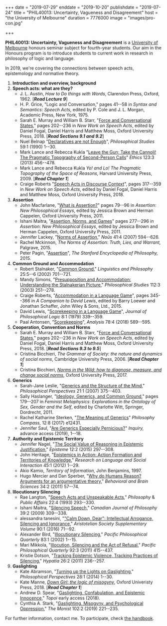 +++
date = "2019-07-29"
enddate = "2019-10-20"
publishdate = "2019-07-24"
title = "PHIL40013: Uncertainty, Vagueness and Disagreement"
host = "the University of Melbourne"
duration = 7776000
image = "images/pro-con.jpg"


+++

**<span class="caps">PHIL40013</span>: Uncertainty, Vagueness and Disagreement** is a [University of Melbourne](http://unimelb.edu.au) honours seminar subject for fourth-year students. Our aim in the Honours program is to introduce students to current work in research in philosophy of logic and language. 

In 2019, we're covering the connections between speech acts, epistemology and normative theory.



1. **Introduction and overview, background**
2. **Speech acts: what are they?**
	- J. L. Austin, *How to Do things with Words*, Clarendon Press,
Oxford, 1962. \[***Read Lecture 9***\]
	- H. P. Grice, "Logic and Conversation," pages 41--58 in *Syntax and
Semantics*: *Speech Acts*, edited by P. Cole and J. L. Morgan,
Academic Press, New York, 1975.
	- Sarah E. Murray and William B. Starr, "[Force and Conversational States](http://dx.doi.org/10.1093/oso/9780198738831.003.0009)," pages 202--236 in *New Work on Speech Acts*, edited by Daniel Fogal, Daniel Harris and Matthew Moss, Oxford University Press, 2018. \[***Read Sections 9.1 and 9.2***\]
	- Nuel Belnap "[Declaratives are not Enough](http://dx.doi.org/10.1007/BF00368389)", *Philosophical Studies* 59:1 (1990) 1--30.
	- Mark Lance and Rebecca Kukla "[Leave the Gun; Take the Cannoli! The Pragmatic Topography of Second-Person Calls](http://dx.doi.org/10.1086/669565)" *Ethics* 123:3 (2013) 456--478.
	- Mark Lance and Rebecca Kukla *Yo! and Lo! The Pragmatic Topography of the Space of Reasons,* Harvard University Press, 2009. \[***Read Chapter 1***\]
	- Craige Roberts "[Speech Acts in Discourse Context](http://dx.doi.org/10.1093/oso/9780198738831.001.0001)", pages 317--359 in *New Work on Speech Acts*, edited by Daniel Fogal, Daniel Harris and Matthew Moss, Oxford University Press, 2018.
3. **Assertion**
	- John Macfarlane, "[What is Assertion?](http://dx.doi.org/10.1093/acprof:oso/9780199573004.001.0001)" pages 79--96 in *Assertion*:
*New Philosophical Essays*, edited by Jessica Brown and Herman
Cappelen, Oxford University Press, 2011.
	- Ishani Maitra, "[Assertion, Norms, and Games](http://dx.doi.org/10.1093/acprof:oso/9780199573004.001.0001)" pages 277--296 in
*Assertion*: *New Philosophical Essays*, edited by Jessica Brown and
Herman Cappelen, Oxford University Press, 2011.
	- Jennifer Lackey, "[Norms of Assertion](http://dx.doi.org/10.1111/j.1468-0068.2007.00664.x)," *Noûs* 41:4 (2007) 594--626.
	- Rachel Mckinnon, *The Norms of Assertion*: *Truth, Lies, and Warrant,* Palgrave, 2015.
	- Peter Pagin, "[Assertion](http://plato.stanford.edu/archives/spr2015/entries/assertion/)", *The Stanford Encyclopedia of Philosophy,* 2015.
4. **Common Ground and Accommodation**
	- Robert Stalnaker, "[Common Ground](http://dx.doi.org/10.1023/A:1020867916902)," *Linguistics and Philosophy* 25:5--6 (2002) 701--721.
	- Mandy Simons, "[Presupposition and Accommodation: Understanding the Stalnakerian Picture](http://dx.doi.org/10.1023/A:1023004203043)," *Philosophical Studies* 112:3 (2003) 251--278.
	- Craige Roberts, "[Accommodation in a Language Game](https://onlinelibrary-wiley-com/doi/pdf/10.1002/9781118398593.ch22)", pages 345--366 in *A Companion to David Lewis*, edited by Barry Loewer and Jonathan Schaffer, John Wiley & Sons, Ltd., 2015.
	- David Lewis, "[Scorekeeping in a Language Game](http://dx.doi.org/10.1007/BF00258436)", *Journal of Philosophical Logic* 8:1 (1979) 339--359.
	- Paal Antonsen, "[Scorekeeping](http://dx.doi.org/10.1093/analys/anx145)", *Analysis* 78:4 (2018) 589--595.
5. **Cooperation, Convention and Norms**
	- Sarah E. Murray and William B. Starr, "[Force and Conversational States](http://dx.doi.org/10.1093/oso/9780198738831.003.0009)," pages 202--236 in *New Work on Speech Acts*, edited by Daniel Fogal, Daniel Harris and Matthew Moss, Oxford University Press, 2018. \[***Read Sections 9.3 to 9.5***\]
	- Cristina Bicchieri, *The Grammar of Society*: *the nature and dynamics of social norms*, Cambridge University Press, 2006. \[***Read Chapter 1***\]
	- Cristina Bicchieri, [*Norms in the Wild*: *how to diagnose, measure, and change social norms*](http://dx.doi.org/10.1093/acprof:oso/9780190622046.001.0001), Oxford University Press, 2017.
6. **Generics**
	- Sarah-Jane Leslie, "[Generics and the Structure of the Mind](http://dx.doi.org/10.1111/j.1520-8583.2007.00138.x)," *Philosophical Perspectives* 21:1 (2007) 375--403.
	- Sally Haslanger, "[Ideology, Generics, and Common Ground](http://dx.doi.org/10.1007/978-90-481-3783-1_11)," pages 179--207 in *Feminist Metaphysics*: *Explorations in the Ontology of Sex, Gender and the Self*, edited by Charlotte Witt, Springer, Dordrecht, 2011.
	- Rachel Katharine Sterken, "[The Meaning of Generics](http://dx.doi.org/10.1111/phc3.12431)" *Philosophy Compass,* 12:8 (2017) e12431.
	- Jennifer Saul, "[Are Generics Especially Pernicious?](http://dx.doi.org/10.1080/0020174x.2017.1285995)" *Inquiry,* advance access (2019), 1--18.
7. **Authority and Epistemic Territory**
	- Jennifer Nagel, "[The Social Value of Reasoning in Epistemic
	Justification](http://dx.doi.org/10.1017/epi.2015.4)," *Episteme* 12:2 (2015) 297--308.
	- John Heritage, "[Epistemics in Action: Action Formation and Territories of Knowledge](http://dx.doi.org/10.1080/08351813.2012.646684)," *Research on Language and Social Interaction* 45:1 (2012) 1--29.
	- Akio Kamio, *Territory of Information,* John Benjamins, 1997.
	- Hugo Mercier and Dan Sperber, "[Why do Humans Reason? Arguments for an argumentative theory](http://dx.doi.org/10.1017/s0140525x10000968)," *Behavioral and Brain Sciences* 34:2 (2011) 57--74.
8. **Illocutionary Silencing**
	- Rae Langton, "[Speech Acts and Unspeakable Acts](https://www-jstor-org/stable/2265469)," *Philosophy* & *Public Affairs* 22:4 (1993) 293--330.
	- Ishani Maitra, "[Silencing Speech](https://www-jstor-org/stable/27822050)," *Canadian Journal of Philosophy* 39:2 (2009) 309--338.
	- alessandra tanesini, "["Calm Down, Dear": Intellectual Arrogance,
	Silencing and Ignorance](http://aristoteliansupp.oxfordjournals.org/content/90/1/71)," *Aristotelian Society Supplementary Volume* 90:1 (2016) 71--92.
	- Alexander Bird, "[Illocutionary Silencing](https://doi-org/10.1111/1468-0114.00137)," *Pacific Philosophical Quarterly* 83:1 (2002) 1--15.
	- Mari Mikkola, "[Illocution, Silencing and the Act of Refusal](http://dx.doi.org/10.1111/j.1468-0114.2011.01404.x)," *Pacific Philosophical Quarterly* 92:3 (2011) 415--437.
	- Kristie Dotson, "[Tracking Epistemic Violence, Tracking Practices of Silencing](http://dx.doi.org/10.1111/j.1527-2001.2011.01177.x)," *Hypatia* 26:2 (2011) 236--257.
9. **Gaslighting**
	- Kate Abramson, "[Turning up the Lights on Gaslighting](http://dx.doi.org/10.1111/phpe.12046)," *Philosophical Perspectives* 28:1 (2014) 1--30. 
	- Kate Manne, [*Down Girl*: *the logic of misogyny*](http://dx.doi.org/10.1093/oso/9780190604981.001.0001), Oxford
Univeristy Press, 2018. \[***Read Chapter 1***\]
	- Andrew D. Spear, "[Gaslighting, Confabulation, and Epistemic
	Innocence](http://dx.doi.org/10.1007/s11245-018-9611-z)," *Topoi* early access (2018).
	- Cynthia A. Stark, "[Gaslighting, Misogyny, and Psychological
	Oppression](http://dx.doi.org/10.1093/monist/onz007)," *The Monist* 102:2 (2019) 221--235.

For further information, contact me. To participate, check [the handbook](https://handbook.unimelb.edu.au/view/2019/PHIL40013).